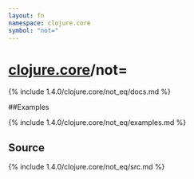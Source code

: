 ```yaml
---
layout: fn
namespace: clojure.core
symbol: "not="
---
```


# [clojure.core](../)/not=

{% include 1.4.0/clojure.core/not_eq/docs.md %}

##Examples

{% include 1.4.0/clojure.core/not_eq/examples.md %}
## Source
{% include 1.4.0/clojure.core/not_eq/src.md %}

